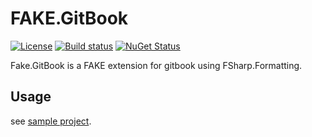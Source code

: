 # FAKE.GitBook

[![License][license-image]][license-url]
[![Build status](https://ci.appveyor.com/api/projects/status/jbr4s0tcgp0xrt99/branch/master?svg=true)](https://ci.appveyor.com/project/pocketberserker/fake-gitbook/branch/master)
[![NuGet Status](http://img.shields.io/nuget/v/Fake.GitBook.svg?style=flat)](https://www.nuget.org/packages/Fake.GitBook/)

Fake.GitBook is a FAKE extension for gitbook using FSharp.Formatting.

## Usage

see [sample project](https://github.com/pocketberserker/FAKE.GitBook.Sample).

[license-url]: https://github.com/pocketberserker/FAKE.GitBook/blob/master/LICENSE
[license-image]: https://img.shields.io/github/license/pocketberserker/Fake.GitBook.svg
